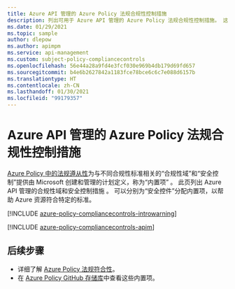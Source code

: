 ```yaml
---
title: Azure API 管理的 Azure Policy 法规合规性控制措施
description: 列出可用于 Azure API 管理的 Azure Policy 法规合规性控制措施。 这些内置的策略定义提供了管理 Azure 资源符合性的常用方法。
ms.date: 01/29/2021
ms.topic: sample
author: dlepow
ms.author: apimpm
ms.service: api-management
ms.custom: subject-policy-compliancecontrols
ms.openlocfilehash: 56e44a28a9fd4e3fcf030e969b4db179d69fd657
ms.sourcegitcommit: b4e6b2627842a1183fce78bce6c6c7e088d6157b
ms.translationtype: HT
ms.contentlocale: zh-CN
ms.lasthandoff: 01/30/2021
ms.locfileid: "99179357"
---
```

# <a name="azure-policy-regulatory-compliance-controls-for-azure-api-management"></a>Azure API 管理的 Azure Policy 法规合规性控制措施

[Azure Policy 中的法规遵从性](../governance/policy/concepts/regulatory-compliance.md)为与不同合规性标准相关的“合规性域”和“安全控制”提供由 Microsoft 创建和管理的计划定义，称为“内置项” 。 此页列出 Azure API 管理的合规性域和安全控制措施 。 可以分别为“安全控件”分配内置项，以帮助 Azure 资源符合特定的标准。

[!INCLUDE [azure-policy-compliancecontrols-introwarning](../../includes/policy/standards/intro-warning.md)]

[!INCLUDE [azure-policy-compliancecontrols-apim](../../includes/policy/standards/byrp/microsoft.apimanagement.md)]

## <a name="next-steps"></a>后续步骤

- 详细了解 [Azure Policy 法规符合性](../governance/policy/concepts/regulatory-compliance.md)。
- 在 [Azure Policy GitHub 存储库](https://github.com/Azure/azure-policy)中查看这些内置项。
